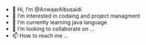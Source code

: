 - 👋 Hi, I’m @AnwaarAlbusaidi
- 👀 I’m interested in codaing and project managment
- 🌱 I’m currently learning java language
- 💞️ I’m looking to collaborate on ...
- 📫 How to reach me ...

<!---
AnwaarAlbusaidi/AnwaarAlbusaidi is a ✨ special ✨ repository because its `README.md` (this file) appears on your GitHub profile.
You can click the Preview link to take a look at your changes.
--->
